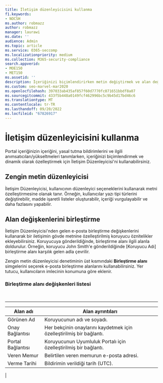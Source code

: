 ```yaml
---
title: İletişim düzenleyicisini kullanma
f1.keywords:
- NOCSH
ms.author: robmazz
author: robmazz
manager: laurawi
ms.date: ''
audience: Admin
ms.topic: article
ms.service: O365-seccomp
ms.localizationpriority: medium
ms.collection: M365-security-compliance
search.appverid:
- MOE150
- MET150
ms.assetid: ''
description: İçeriğinizi biçimlendirirken metin değiştirmek ve alan değişkenlerini birleştirmek için İletişim Düzenleyicisi'ni kullanın.
ms.custom: seo-marvel-mar2020
ms.openlocfilehash: 397033ab435af857f60d7770fc071651bbdf8a07
ms.sourcegitcommit: 433f5b448a0149fcf462996bc5c9b45d17bd46c6
ms.translationtype: MT
ms.contentlocale: tr-TR
ms.lasthandoff: 09/20/2022
ms.locfileid: "67826917"
---
```

# <a name="use-the-communications-editor"></a>İletişim düzenleyicisini kullanma

Portal içeriğinizin içeriğini, yasal tutma bildirimlerini ve ilgili anımsatıcıları/yükseltmeleri tanımlarken, içeriğinizi biçimlendirmek ve dinamik olarak özelleştirmek için İletişim Düzenleyicisi'ni kullanabilirsiniz.

## <a name="rich-text-editor"></a>Zengin metin düzenleyicisi

İletişim Düzenleyicisi, kullanıcının düzenleyici seçeneklerini kullanarak metni özelleştirmesine olanak tanır. Örneğin, kullanıcılar yazı tipi türlerini değiştirebilir, madde işaretli listeler oluşturabilir, içeriği vurgulayabilir ve daha fazlasını yapabilir.

## <a name="merge-field-variables"></a>Alan değişkenlerini birleştirme

İletişim Düzenleyicisi'nden gelen e-posta birleştirme değişkenlerini kullanarak bir iletişimin gövde metnine özelleştirilmiş koruyucu öznitelikler ekleyebilirsiniz. Koruyucuya gönderildiğinde, birleştirme alanı ilgili alanla doldurulur. Örneğin, koruyucu John Smith'e gönderildiğinde [Koruyucu Adı] birleştirme alanı karşılık gelen adla çevrilir.

Zengin metin düzenleyicisi denetiminin üst kısmındaki **Birleştirme alanı** simgelerini seçerek e-posta birleştirme alanlarını kullanabilirsiniz. Yer tutucu, kullanıcıların imlecinin konumuna göre eklenir.

### <a name="list-of-merge-field-variables"></a>Birleştirme alanı değişkenleri listesi

<br>

****

|Alan adı|Alan ayrıntıları|
|---|---|
|Görünen Ad|Koruyucunun adı ve soyadı.|
|Onay Bağlantısı|Her bekçinin onaylarını kaydetmek için özelleştirilmiş bir bağlantı.|
|Portal Bağlantısı|Koruyucunun Uyumluluk Portalı için özelleştirilmiş bir bağlantı.|
|Veren Memur|Belirtilen veren memurun e-posta adresi.|
|Verme Tarihi|Bildirimin verildiği tarih (UTC).|
|
